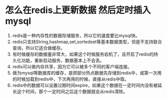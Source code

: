 
# 怎么在redis上更新数据 然后定时插入mysql 
1. redis是一种内存性的数据存储服务，所以它的速度要比mysql快。
2. redis只支持String,hashmap,set,sortedset等基本数据类型，但是不支持联合查询，所以它适合做缓存。
3. 有时候缓存的数据量非常大，如果这个时候服务宕机了，且开启了redis的持久化功能，重新启动服务，数据基本上不会丢。
4. redis可以做内存共享，因为它可以被多个不同的客户端连接。
5. 做为mysql等数据库的缓存，是把部分热点数据先存储到redis中，或第一次用的时候加载到redis中，下次再用的时候，直接从redis中取。
6. redis中的数据可以设置过期时间expire，如果这个数据在一定时间内没有被延长这个时间，那个一定时间之后这个数据就会从redis清除。 